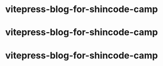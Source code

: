 # vitepress-blog-for-shincode-camp
# vitepress-blog-for-shincode-camp
# vitepress-blog-for-shincode-camp
